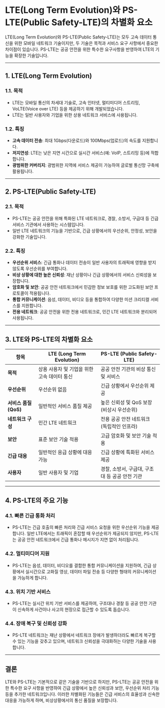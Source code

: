 # LTE(Long Term Evolution)와 PS-LTE(Public Safety-LTE)의 차별화 요소

LTE(Long Term Evolution)와 PS-LTE(Public Safety-LTE)는 모두 고속 데이터 통신을 위한 모바일 네트워크 기술이지만, 두 기술은 목적과 서비스 요구 사항에서 중요한 차이점이 있습니다. PS-LTE는 공공 안전을 위한 특수한 요구사항을 반영하여 LTE의 기능을 확장한 기술입니다.

---

## 1. **LTE(Long Term Evolution)**

### 1.1. **목적**
- LTE는 모바일 통신의 차세대 기술로, 고속 인터넷, 멀티미디어 스트리밍, VoLTE(Voice over LTE) 등을 제공하기 위해 개발되었습니다.
- LTE는 일반 사용자와 기업을 위한 상용 네트워크 서비스에 사용됩니다.

### 1.2. **특징**
- **고속 데이터 전송**: 최대 1Gbps(다운로드)와 100Mbps(업로드)의 속도를 지원합니다.
- **저지연성**: LTE는 낮은 지연 시간으로 실시간 서비스(예: VoIP, 스트리밍 등)에 적합합니다.
- **광범위한 커버리지**: 광범위한 지역에 서비스 제공이 가능하여 글로벌 통신망 구축에 활용됩니다.

---

## 2. **PS-LTE(Public Safety-LTE)**

### 2.1. **목적**
- PS-LTE는 공공 안전을 위해 특화된 LTE 네트워크로, 경찰, 소방서, 구급대 등 긴급 서비스 기관에서 사용하는 시스템입니다.
- 일반 LTE 네트워크의 기능을 기반으로, 긴급 상황에서의 우선순위, 안정성, 보안을 강화한 기술입니다.

### 2.2. **특징**
- **우선순위 서비스**: 긴급 통화나 데이터 전송이 일반 사용자의 트래픽에 영향을 받지 않도록 우선순위를 부여합니다.
- **비상 상황에 대한 높은 신뢰성**: 재난 상황이나 긴급 상황에서의 서비스 신뢰성을 보장합니다.
- **암호화 및 보안**: 공공 안전 네트워크에서 민감한 정보 보호를 위한 고도화된 보안 프로토콜이 적용됩니다.
- **통합 커뮤니케이션**: 음성, 데이터, 비디오 등을 통합하여 다양한 미션 크리티컬 서비스를 지원합니다.
- **전용 네트워크**: 공공 안전을 위한 전용 네트워크로, 민간 LTE 네트워크와 분리되어 사용됩니다.

---

## 3. **LTE와 PS-LTE의 차별화 요소**

| 항목                   | LTE (Long Term Evolution)                   | PS-LTE (Public Safety-LTE)               |
|----------------------|-------------------------------------------|----------------------------------------|
| **목적**              | 상용 사용자 및 기업을 위한 고속 데이터 통신 | 공공 안전 기관의 비상 통신 및 서비스    |
| **우선순위**           | 우선순위 없음                              | 긴급 상황에서 우선순위 제공              |
| **서비스 품질(QoS)**   | 일반적인 서비스 품질 제공                 | 높은 신뢰성 및 QoS 보장 (비상시 우선순위) |
| **네트워크 구성**      | 민간 LTE 네트워크                          | 전용 공공 안전 네트워크 (독립적인 인프라) |
| **보안**               | 표준 보안 기술 적용                        | 고급 암호화 및 보안 기술 적용            |
| **긴급 대응**          | 일반적인 응급 상황에 대응 가능              | 긴급 상황에 특화된 서비스 제공          |
| **사용자**             | 일반 사용자 및 기업                        | 경찰, 소방서, 구급대, 구조대 등 공공 안전 기관 |

---

## 4. **PS-LTE의 주요 기능**

### 4.1. **빠른 긴급 통화 처리**
- PS-LTE는 긴급 호출의 빠른 처리와 긴급 서비스 요청을 위한 우선순위 기능을 제공합니다. 일반 LTE에서는 트래픽이 혼잡할 때 우선순위가 제공되지 않지만, PS-LTE는 공공 안전 네트워크에서 긴급 통화나 메시지가 지연 없이 처리됩니다.

### 4.2. **멀티미디어 지원**
- PS-LTE는 음성, 데이터, 비디오를 결합한 통합 커뮤니케이션을 지원하여, 긴급 상황에서 실시간으로 고화질 영상, 데이터 파일 전송 등 다양한 형태의 커뮤니케이션을 가능하게 합니다.

### 4.3. **위치 기반 서비스**
- PS-LTE는 실시간 위치 기반 서비스를 제공하여, 구조대나 경찰 등 공공 안전 기관이 신속하게 사건이나 사고의 현장으로 접근할 수 있도록 돕습니다.

### 4.4. **장애 복구 및 신뢰성 강화**
- PS-LTE 네트워크는 재난 상황에서 네트워크 장애가 발생하더라도 빠르게 복구할 수 있는 기능을 갖추고 있으며, 네트워크 신뢰성을 극대화하는 다양한 기술을 사용합니다.

---

## 결론

LTE와 PS-LTE는 기본적으로 같은 기술을 기반으로 하지만, PS-LTE는 공공 안전을 위한 특수한 요구 사항을 반영하여 긴급 상황에서 높은 신뢰성과 보안, 우선순위 처리 기능 등을 추가한 네트워크입니다. 이러한 차별화된 기능들은 긴급 서비스의 효율성과 신속한 대응을 가능하게 하며, 비상상황에서의 통신 품질을 보장합니다.
